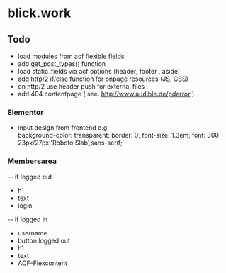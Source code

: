 # blick.work

## Todo

* load modules from acf flexible fields
* add get_post_types() function
* load static_fields via acf options (header, footer , aside)
* add http/2 if/else function for onpage resources (JS, CSS)
* on http/2 use header push for external files 
* add 404 contentpage ( see. http://www.audible.de/pderror )  

### Elementor 
* input design from frontend
  e.g.     
    background-color: transparent;
    border: 0;
    font-size: 1.3em;
    font: 300 23px/27px 'Roboto Slab',sans-serif;


### Membersarea
-- if logged out
* h1
* text
* login

-- if logged in
* username
* button logged out
* h1
* text
* ACF-Flexcontent


